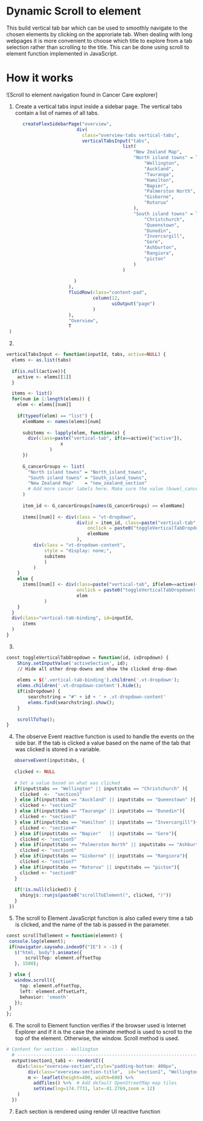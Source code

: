 # Dynamic Scroll to element
This build vertical tab bar which can be used to smoothly navigate to the chosen elements by clicking on the approriate tab. When dealing with long webpages it is more convenient to choose which title to explore from a tab selection rather than scrolling to the title. This can be done using scroll to element function implemented in JavaScript.

# How it works

![Scroll to element navigation found in Cancer Care explorer]
1. Create a vertical tabs input inside a sidebar page. The vertical tabs contain a list of names of all tabs.
 ``` r
       createFlexSidebarPage("overview",
                           div(
                             class="overview-tabs vertical-tabs",
                             verticalTabsInput("tabs",
                                            list(
                                                "New Zealand Map",
                                                "North island towns" = list(
                                                    "Wellington",
                                                    "Auckland",
                                                    "Tauranga",
                                                    "Hamilton",
                                                    "Napier",
                                                    "Palmerston North",
                                                    "Gisborne",
                                                    "Rotorua"
                                                ),
                                                "South island towns" = list(
                                                    "Christchurch",
                                                    "Queenstown",
                                                    "Dunedin",
                                                    "Invercargill",
                                                    "Gore",
                                                    "Ashburton",
                                                    "Rangiora",
                                                    "picton"
                                                )
                                            )
                                            
                          )
                        ),
                        fluidRow(class="content-pad",
                                 column(12,
                                        uiOutput("page")
                                 )
                        ),
                        "Overview",
                        T
  )
 ```
2.
``` r
verticalTabsInput <- function(inputId, tabs, active=NULL) {
  elems <- as.list(tabs)
  
  if(is.null(active)){
    active <- elems[[1]]
  }

  items <- list()
  for(num in 1:length(elems)) {
    elem <- elems[[num]]
    
    if(typeof(elem) == "list") {
      elemName <- names(elems)[num]
      
      subitems <- lapply(elem, function(x) {
        div(class=paste("vertical-tab", if(x==active){"active"}),
                    x
                )
      })
      
      G_cancerGroups <- list(
        "North island towns" = "North_island_towns",
        "South island towns" = "South_island_towns",
        "New Zealand Map"    = "new_zealand_section"
        # Add more cancer labels here. Make sure the value (bowel_cancer, lung_cancer) matches with a folder in 'data/cancers' #
      )
      
      item_id <- G_cancerGroups[names(G_cancerGroups) == elemName]
      
      items[[num]] <- div(class = "vt-dropdown", 
                          div(id = item_id, class=paste("vertical-tab", if(elemName==active){"active"}),
                              onclick = paste0("toggleVerticalTabDropdown('", item_id, "', true);"),
                              elemName
                          ),
          div(class = "vt-dropdown-content",
              style = "display: none;",
              subitems
              )
          )
    }
    else {
      items[[num]] <- div(class=paste("vertical-tab", if(elem==active){"active"}),
                          onclick = paste0("toggleVerticalTabDropdown('", str_to_lower(elem), "', true);"),
                          elem
              )
    }
  }
  div(class="vertical-tab-binding", id=inputId,
      items
  )
}
```
3.

``` r
const toggleVerticalTabDropdown = function(id, isDropdown) {
    Shiny.setInputValue('activeSection', id);
    // Hide all other drop-downs and show the clicked drop-down
    
    elems = $('.vertical-tab-binding').children('.vt-dropdown');
    elems.children('.vt-dropdown-content').hide();
    if(isDropdown) {
        searchstring = "#" + id + ' + .vt-dropdown-content'
        elems.find(searchstring).show();
    }
    
    scrollToTop();
}
``` 

4. The observe Event reactive function is used to handle the events on the side bar. If the tab is clicked a value based on the name of the tab that was clicked is stored in a variable.
 ``` r
    observeEvent(input$tabs, {
    
    clicked <- NULL
    
    # Set a value based on what was clicked
    if(input$tabs == "Wellington" || input$tabs == "Christchurch" ){
      clicked  <-  "section1"
    } else if(input$tabs == "Auckland" || input$tabs == "Queenstown" ){
      clicked <- "section2"
    } else if(input$tabs == "Tauranga" || input$tabs == "Dunedin"){
      clicked <- "section3"
    } else if(input$tabs == "Hamilton" || input$tabs == "Invercargill"){
      clicked <- "section4"
    } else if(input$tabs == "Napier"   || input$tabs == "Gore"){
      clicked <- "section5"
    } else if(input$tabs == "Palmerston North" || input$tabs == "Ashburton" ){
      clicked <- "section6"
    } else if(input$tabs == "Gisborne" || input$tabs == "Rangiora"){
      clicked <- "section7"
    } else if(input$tabs == "Rotorua" || input$tabs == "picton"){
      clicked <- "section8"
    }
    
    if(!is.null(clicked)) {
      shinyjs::runjs(paste0("scrollToElement(", clicked, ")"))
    }
  })
 ```
5. The scroll to Element JavaScript function is also called every time a tab is clicked, and the name of the tab is passed in the parameter.
 ``` r
 const scrollToElement = function(element) {
  console.log(element);
  if(navigator.sayswho.indexOf("IE") > -1) {
    $("html, body").animate({
        scrollTop: element.offsetTop
    }, 1500);

  } else {
    window.scroll({ 
      top: element.offsetTop,
      left: element.offsetLeft,
      behavior: 'smooth'
    });
  }
};
```
6. The scroll to Element function verifies if the browser used is Internet Explorer and if it is the case the animate method is used to scroll to the top of the element. Otherwise, the window. Scroll method is used.
``` r
# Content for section - Wellington
  # ------------------------------------------------------------------------------------------------
  output$section1_tab1 <- renderUI({
    div(class="overview-section",style="padding-bottom: 400px",
        div(class="overview-section-title",  id="section1", "Wellington"),
        m <- leaflet(height=400, width=600) %>%
          addTiles() %>%  # Add default OpenStreetMap map tiles
          setView(lng=174.7731, lat=-41.2769,zoom = 12)
    )
  })
```
7. Each section is rendered using render UI reactive function 
